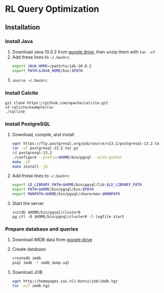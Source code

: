 # RL Query Optimization

## Installation

### Install Java

1. Download Java 10.0.2 from [google drive](https://drive.google.com/drive/folders/1VR58_7_6ZVpVw_DaSdNxrD8TAd6hCiRg?usp=sharing), then unzip them with `tar -xf`.
2. Add these lines to `~/.bashrc`
    ```bash
    export JAVA_HOME=/path/to/jdk-10.0.2
    export PATH=$JAVA_HOME/bin:$PATH
    ```
3. `source ~/.bashrc`

### Install Calcite

```
git clone https://github.com/apache/calcite.git
cd calcite/example/csv
./sqlline
```

### Install PostgreSQL
1. Download, compile, and install
    ```bash
    wget https://ftp.postgresql.org/pub/source/v13.2/postgresql-13.2.tar.gz
    tar -xf postgresql-13.2.tar.gz
    cd postgresql-13.2
    ./configure --prefix=$HOME/bin/pgsql --with-python
    make -j8
    make install -j8
    ```
2. Add these lines to `~/.bashrc`
    ```bash
    export LD_LIBRARY_PATH=$HOME/bin/pgsql/lib:$LD_LIBRARY_PATH
    export PATH=$HOME/bin/pgsql/bin:$PATH
    export MANPATH=$HOME/bin/pgsql/share/man:$MANPATH
    ```
3. Start the server
    ```
    initdb $HOME/bin/pgsql/cluster0
    pg_ctl -D $HOME/bin/pgsql/cluster0 -l logfile start
    ```

### Prepare database and queries
1. Download IMDB data from [google drive](https://drive.google.com/file/d/1Qhk-Mf2Otc6C9e-vIm2OQyKoko7kK_--/view?usp=sharing)

2. Create database
    ```bash
    createdb imdb
    psql imdb -f imdb_dump.sql
    ```

3. Download JOB
    ```bash
   wget http://homepages.cwi.nl/~boncz/job/imdb.tgz
   tar -xzf imdb.tgz
   ```
